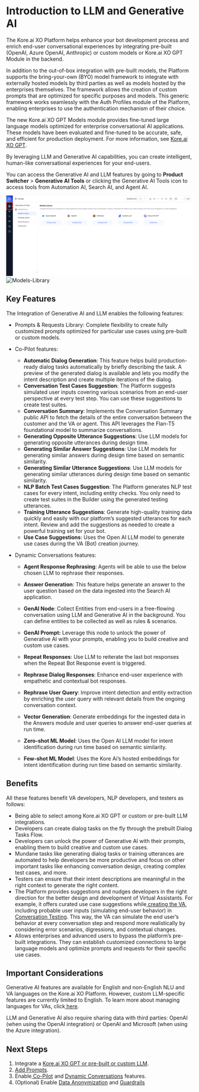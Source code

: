 # Introduction to LLM and Generative AI

The Kore.ai XO Platform helps enhance your bot development process and enrich end-user conversational experiences by integrating pre-built (OpenAI, Azure OpenAI, Anthropic) or custom models or Kore.ai XO GPT Module in the backend.

In addition to the out-of-box integration with pre-built models, the Platform supports the bring-your-own (BYO) model framework to integrate with externally hosted models by third parties as well as models hosted by the enterprises themselves. The framework allows the creation of custom prompts that are optimized for specific purposes and models. This generic framework works seamlessly with the Auth Profiles module of the Platform, enabling enterprises to use the authentication mechanism of their choice.

The new Kore.ai XO GPT Models module provides fine-tuned large language models optimized for enterprise conversational AI applications. These models have been evaluated and fine-tuned to be accurate, safe, and efficient for production deployment. For more information, see [Kore.ai XO GPT](xo-gpt-module.md).


By leveraging LLM and Generative AI capabilities, you can create intelligent, human-like conversational experiences for your end-users.


You can access the Generative AI and LLM features by going to **Product Switcher** > **Generative AI Tools** or clicking the Generative AI Tools icon to access tools from Automation AI, Search AI, and Agent AI.




![alt_text](images/models-library.png )
<img src="../images/models-library.png" alt="Models-Library" title="Models-Library">



## Key Features

The Integration of Generative AI and LLM enables the following features:



* Prompts & Requests Library: Complete flexibility to create fully customized prompts optimized for particular use cases using pre-built or custom models.
* Co-Pilot features:
    * **Automatic Dialog Generation**: This feature helps build production-ready dialog tasks automatically by briefly describing the task. A preview of the generated dialog is available and lets you modify the intent description and create multiple iterations of the dialog.
    * **Conversation Test Cases Suggestion**: The Platform suggests simulated user inputs covering various scenarios from an end-user perspective at every test step. You can use these suggestions to create test suites.
    * **Conversation Summary**: Implements the Conversation Summary public API to fetch the details of the entire conversation between the customer and the VA or agent. This API leverages the Flan-T5 foundational model to summarize conversations.
    * **Generating Opposite Utterance Suggestions**: Use LLM models for generating opposite utterances during design time.
    * **Generating Similar Answer Suggestions**: Use LLM models for generating similar answers during design time based on semantic similarity.
    * **Generating Similar Utterance Suggestions**: Use LLM models for generating similar utterances during design time based on semantic similarity.
    * **NLP Batch Test Cases Suggestion**: The Platform generates NLP test cases for every intent, including entity checks. You only need to create test suites in the Builder using the generated testing utterances.
    * **Training Utterance Suggestions**: Generate high-quality training data quickly and easily with our platform’s suggested utterances for each intent. Review and add the suggestions as needed to create a powerful training set for your bot.    
    * **Use Case Suggestions**: Uses the Open AI LLM model to generate use cases during the VA (Bot) creation journey.



  


    

* Dynamic Conversations features:
    * **Agent Response Rephrasing**: Agents will be able to use the below chosen LLM to rephrase their responses.
    * **Answer Generation**: This feature helps generate an answer to the user question based on the data ingested into the Search AI application.
    * **GenAI Node**: Collect Entities from end-users in a free-flowing conversation using LLM and Generative AI in the background. You can define entities to be collected as well as rules & scenarios.
    * **GenAI Prompt:** Leverage this node to unlock the power of Generative AI with your prompts, enabling you to build creative and custom use cases.
    * **Repeat Responses**: Use LLM to reiterate the last bot responses when the Repeat Bot Response event is triggered.
    * **Rephrase Dialog Responses**: Enhance end-user experience with empathetic and contextual bot responses.

    * **Rephrase User Query**: Improve intent detection and entity extraction by enriching the user query with relevant details from the ongoing conversation context.

    * **Vector Generation**: Generate embeddings for the ingested data in the Answers module and user queries to answer end-user queries at run time.
    * **Zero-shot ML Model**: Uses the Open AI LLM model for intent identification during run time based on semantic similarity.

    * **Few-shot ML Model**: Uses the Kore Ai’s hosted embeddings for intent identification during run time based on semantic similarity.


## Benefits

All these features benefit VA developers, NLP developers, and testers as follows:

* Being able to select among Kore.ai XO GPT or custom or pre-built LLM integrations.
* Developers can create dialog tasks on the fly through the prebuilt Dialog Tasks Flow.
* Developers can unlock the power of Generative AI with their prompts, enabling them to build creative and custom use cases.
* Mundane tasks like generating dialog tasks or training utterances are automated to help developers be more productive and focus on other important tasks like enhancing conversation design, creating complex test cases, and more.
* Testers can ensure that their intent descriptions are meaningful in the right context to generate the right content.
* The Platform provides suggestions and nudges developers in the right direction for the better design and development of Virtual Assistants. For example, it offers curated use case suggestions while[ creating the VA](../getting-started/building-a-virtual-assistant.md#create-a-standard-virtual-assistant), including probable user inputs (simulating end-user behavior) in[ Conversation Testing](../automation/testing/regression-testing/conversation-testing/conversation-testing-landing-page.md). This way, the VA can simulate the end user’s behavior at every conversation step and respond more realistically by considering error scenarios, digressions, and contextual changes.
* Allows enterprises and advanced users to bypass the platform’s pre-built integrations. They can establish customized connections to large language models and optimize prompts and requests for their specific use cases.


## Important Considerations

Generative AI features are available for English and non-English NLU and VA languages on the Kore.ai XO Platform. However, custom LLM-specific features are currently limited to English. To learn more about managing languages for VAs, click[ here](../app-settings/language-management/managing-languages-for-multilingual-vas.md).

LLM and Generative AI also require sharing data with third parties: OpenAI (when using the OpenAI integration) or OpenAI and Microsoft (when using the Azure integration).


## Next Steps
1. Integrate a [Kore.ai XO GPT or pre-built or custom LLM](llm-integration.md). 
2. [ Add Prompts](prompts-and-requests-library.md).
3. Enable[ Co-Pilot](co-pilot-features.md) and [Dynamic Conversations](dynamic-conversations-features.md) features.
4. (Optional) Enable [Data Anonymization](pii-and-sensitive-data.md) and [Guardrails](guardrails.md)